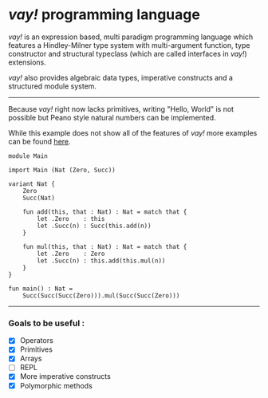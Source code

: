 # _vay!_ programming language

_vay!_ is an expression based, multi paradigm programming language which features a Hindley-Milner type system with multi-argument function, type constructor and structural typeclass (which are called interfaces in _vay!_) extensions.

_vay!_ also provides algebraic data types, imperative constructs and a structured module system.

---

Because _vay!_ right now lacks primitives, writing "Hello, World" is not possible but Peano style natural numbers can be implemented.

While this example does not show all of the features of _vay!_ more examples can be found [here](./examples).

```
module Main

import Main (Nat (Zero, Succ))

variant Nat {
    Zero
    Succ(Nat)

    fun add(this, that : Nat) : Nat = match that {
        let .Zero    : this
        let .Succ(n) : Succ(this.add(n))
    }

    fun mul(this, that : Nat) : Nat = match that {
        let .Zero    : Zero
        let .Succ(n) : this.add(this.mul(n))
    }
}

fun main() : Nat =
    Succ(Succ(Succ(Zero))).mul(Succ(Succ(Zero)))
```

---

### Goals to be useful :
- [x] Operators
- [X] Primitives
- [x] Arrays
- [ ] REPL
- [x] More imperative constructs
- [x] Polymorphic methods
